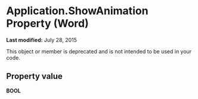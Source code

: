 
# Application.ShowAnimation Property (Word)

 **Last modified:** July 28, 2015

This object or member is deprecated and is not intended to be used in your code.

## Property value

 **BOOL**

